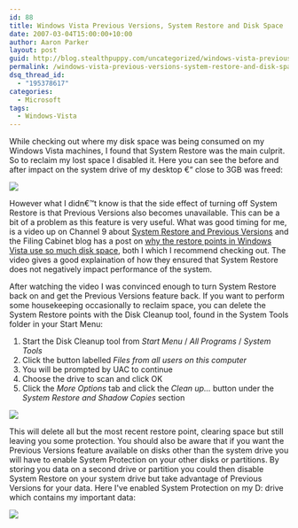 ```yaml
---
id: 88
title: Windows Vista Previous Versions, System Restore and Disk Space
date: 2007-03-04T15:00:00+10:00
author: Aaron Parker
layout: post
guid: http://blog.stealthpuppy.com/uncategorized/windows-vista-previous-versions-system-restore-and-disk-space
permalink: /windows-vista-previous-versions-system-restore-and-disk-space/
dsq_thread_id:
  - "195378617"
categories:
  - Microsoft
tags:
  - Windows-Vista
---
```

While checking out where my disk space was being consumed on my Windows Vista machines, I found that System Restore was the main culprit. So to reclaim my lost space I disabled it. Here you can see the before and after impact on the system drive of my desktop €“ close to 3GB was freed:

<img border="0" src="https://stealthpuppy.com/wp-content/uploads/2007/03/1000.14.1076.DiskSpace.png" /> 

However what I didn€™t know is that the side effect of turning off System Restore is that Previous Versions also becomes unavailable. This can be a bit of a problem as this feature is very useful. What was good timing for me, is a video up on Channel 9 about [System Restore and Previous Versions](http://channel9.msdn.com/Showpost.aspx?postid=286303) and the Filing Cabinet blog has a post on [why the restore points in Windows Vista use so much disk space](http://blogs.technet.com/filecab/archive/2007/03/03/why-do-restore-points-in-windows-vista-use-so-much-disk-space.aspx), both I which I recommend checking out. The video gives a good explaination of how they ensured that System Restore does not negatively impact performance of the system.

After watching the video I was convinced enough to turn System Restore back on and get the Previous Versions feature back. If you want to perform some housekeeping occasionally to reclaim space, you can delete the System Restore points with the Disk Cleanup tool, found in the System Tools folder in your Start Menu:

  1. Start the Disk Cleanup tool from _Start Menu_ / _All Programs_ / _System Tools_
  2. Click the button labelled _Files from all users on this computer_
  3. You will be prompted by UAC to continue
  4. Choose the drive to scan and click OK
  5. Click the _More Options_ tab and click the _Clean up..._ button under the _System Restore and Shadow Copies_ section

<img border="0" src="https://stealthpuppy.com/wp-content/uploads/2007/03/1000.14.1078.DiskCleanupforVista2.png" /> 

This will delete all but the most recent restore point, clearing space but still leaving you some protection. You should also be aware that if you want the Previous Versions feature available on disks other than the system drive you will have to enable System Protection on your other disks or partitions. By storing you data on a second drive or partition you could then disable System Restore on your system drive but take advantage of Previous Versions for your data. Here I've enabled System Protection on my D: drive which contains my important data:

<img border="0" src="https://stealthpuppy.com/wp-content/uploads/2007/03/1000.14.1080.RestorePoints.png" />